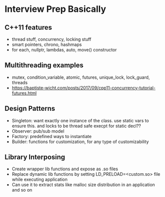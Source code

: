 # Interview Prep Basically

## C++11 features
- thread stuff, concurrency, locking stuff
- smart pointers, chrono, hashmaps
- for each, nullptr, lambdas, auto, move() constructor

## Multithreading examples
- mutex, condition_variable, atomic, futures, unique_lock, lock_guard, threads
- https://baptiste-wicht.com/posts/2017/09/cpp11-concurrency-tutorial-futures.html

## Design Patterns
- Singleton: want exactly one instance of the class. use static vars to ensure this. and locks to be thread safe execpt for static decl??
- Observer: pub/sub model
- Factory: predefined ways to instantiate
- Builder: functions for customization, for any type of customizability

## Library Interposing
- Create wrapper lib functions and expose as .so files
- Replace dynamic lib functions by setting LD_PRELOAD=<custom.so> file while executing application
- Can use it to extract stats like malloc size distribution in an application and so on 
